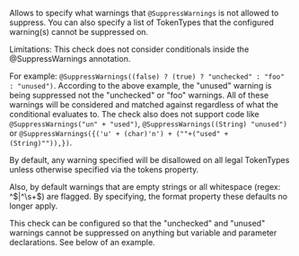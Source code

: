 Allows to specify what warnings that `@SuppressWarnings` is not allowed
to suppress. You can also specify a list of TokenTypes that the
configured warning(s) cannot be suppressed on.

Limitations: This check does not consider conditionals inside the
@SuppressWarnings annotation.

For example:
`@SuppressWarnings((false) ? (true) ? "unchecked" : "foo" : "unused")`.
According to the above example, the "unused" warning is being suppressed
not the "unchecked" or "foo" warnings. All of these warnings will be
considered and matched against regardless of what the conditional
evaluates to. The check also does not support code like
`@SuppressWarnings("un" + "used")`,
`@SuppressWarnings((String) "unused")` or
`@SuppressWarnings({('u' + (char)'n') + (""+("used" + (String)"")),})`.

By default, any warning specified will be disallowed on all legal
TokenTypes unless otherwise specified via the tokens property.

Also, by default warnings that are empty strings or all whitespace
(regex: ^$|^\s+$) are flagged. By specifying, the format property these
defaults no longer apply.

This check can be configured so that the "unchecked" and "unused"
warnings cannot be suppressed on anything but variable and parameter
declarations. See below of an example.
